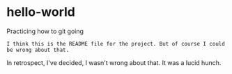 # hello-world
Practicing how to git going

	I think this is the README file for the project. But of course I could be wrong about that.
In retrospect, I've decided, I wasn't wrong about that. It was a lucid hunch.
